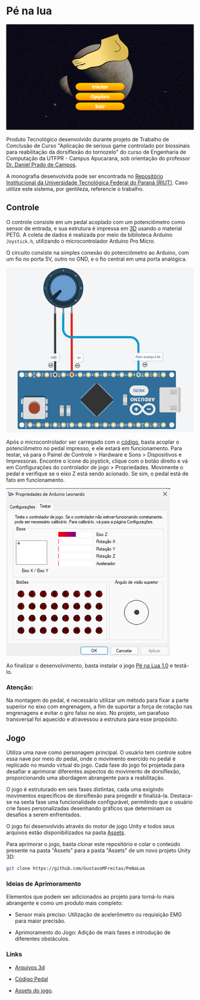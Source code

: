 
# Pé na lua

![Captura-de-tela-2023-11-12-162856.png](Images/Captura-de-tela-2023-11-12-162856.png)

Produto Tecnológico desenvolvido durante projeto de Trabalho de Conclusão de Curso "Aplicação de serious game controlado por biossinais para reabilitação da dorsiflexão do tornozelo" do curso de Engenharia de Computação da UTFPR - Campus Apucarana, sob orientação do professor [Dr. Daniel Prado de Campos](https://lattes.cnpq.br/2260564602839139).

A monografia desenvolvida pode ser encontrada no [Repositório Institucional da Universidade Tecnológica Federal do Paraná (RIUT)](http://repositorio.utfpr.edu.br/jspui/handle/1/33487). Caso utilize este sistema, por gentileza, referencie o trabalho.

## Controle

O controle consiste em um pedal acoplado com um potenciômetro como sensor de entrada, e sua estrutura é impressa em [3D](#links) usando o material PETG. A coleta de dados é realizada por meio da biblioteca Arduino `Joystick.h`, utilizando o microcontrolador Arduino Pro Micro.

O circuito consiste na simples conexão do potenciômetro ao Arduino, com um fio no porta 5V, outro no GND, e o fio central em uma porta analógica.


![Captura-de-tela-2023-11-30-100100.png](Images/Captura-de-tela-2023-11-30-100100.png)

Após o microcontrolador ser carregado com o [código](#links), basta acoplar o potenciômetro no pedal impresso, e ele estará em funcionamento. Para testar, vá para o Painel de Controle > Hardware e Sons > Dispositivos e Impressoras. Encontre o ícone do joystick, clique com o botão direito e vá em Configurações do controlador de jogo > Propriedades. Movimente o pedal e verifique se o eixo Z está sendo acionado. Se sim, o pedal está de fato em funcionamento.

![Captura-de-tela-2023-11-30-102458.png](Images/Captura-de-tela-2023-11-30-102458.png)

Ao finalizar o desenvolvimento, basta instalar o jogo [Pé na Lua 1.0](https://github.com/GustavoMFreitas/PeNaLua/releases/tag/Game) e testá-lo.

### Atenção:
Na montagem do pedal, é necessário utilizar um método para fixar a parte superior no eixo com engrenagem, a fim de suportar a força de rotação nas engrenagens e evitar o giro falso no eixo. No projeto, um parafuso transversal foi aquecido e atravessou a estrutura para esse propósito.
## Jogo

Utiliza uma nave como personagem principal. O usuário tem controle sobre essa nave por meio do pedal, onde o movimento exercido no pedal é replicado no mundo virtual do jogo. Cada fase do jogo foi projetada para desafiar e aprimorar diferentes aspectos do movimento de dorsiflexão, proporcionando uma abordagem abrangente para a reabilitação. 

O jogo é estruturado em seis fases distintas, cada uma exigindo movimentos específicos de dorsiflexão para progedir e finalizá-la. Destaca-se na sexta fase uma funcionalidade configurável, permitindo que o usuário crie fases personalizadas desenhando gráficos que determinam os desafios a serem enfrentados.

O jogo foi desenvolvido através do motor de jogo Unity e todos seus arquivos estão disponibilizados na pasta [Assets](Assets).

Para aprimorar o jogo, basta clonar este repositório e colar o conteúdo presente na pasta "Assets" para a pasta "Assets" de um novo projeto Unity 3D:

```bash
git clone https://github.com/GustavoMFreitas/PeNaLua
```

### Ideias de Aprimoramento
Elementos que podem ser adicionados ao projeto para torná-lo mais abrangente e como um produto mais completo:

- Sensor mais preciso: Utilização de acelerômetro ou requisição EMG para maior precisão.

- Aprimoramento do Jogo: Adição de mais fases e introdução de diferentes obstáculos.

### Links
- [Arquivos 3d](Models)

- [Código Pedal](Microcontroller)
- [Assets do jogo](Assets).
